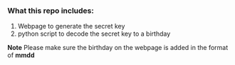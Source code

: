 ### What this repo includes:
1. Webpage to generate the secret key
2. python script to decode the secret key to a birthday

**Note** Please make sure the birthday on the webpage is added in the format of __mmdd__
